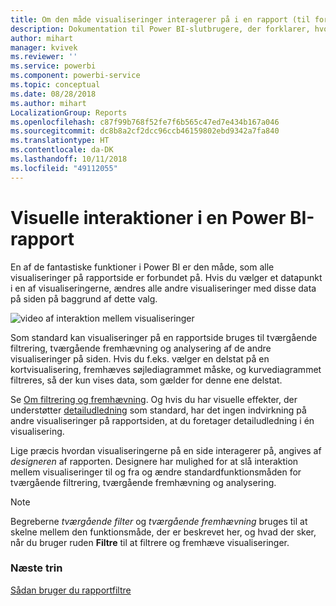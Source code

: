 ```yaml
---
title: Om den måde visualiseringer interagerer på i en rapport (til forbrugere af rapporter)
description: Dokumentation til Power BI-slutbrugere, der forklarer, hvordan visualiseringer interagerer på en rapportside.
author: mihart
manager: kvivek
ms.reviewer: ''
ms.service: powerbi
ms.component: powerbi-service
ms.topic: conceptual
ms.date: 08/28/2018
ms.author: mihart
LocalizationGroup: Reports
ms.openlocfilehash: c87f99b768f52fe7f6b565c47ed7e434b167a046
ms.sourcegitcommit: dc8b8a2cf2dcc96ccb46159802ebd9342a7fa840
ms.translationtype: HT
ms.contentlocale: da-DK
ms.lasthandoff: 10/11/2018
ms.locfileid: "49112055"
---
```

# <a name="visualization-interactions-in-a-power-bi-report"></a>Visuelle interaktioner i en Power BI-rapport
En af de fantastiske funktioner i Power BI er den måde, som alle visualiseringer på rapportside er forbundet på. Hvis du vælger et datapunkt i en af visualiseringerne, ændres alle andre visualiseringer med disse data på siden på baggrund af dette valg. 

![video af interaktion mellem visualiseringer](media/end-user-interactions/interactions.gif)

Som standard kan visualiseringer på en rapportside bruges til tværgående filtrering, tværgående fremhævning og analysering af de andre visualiseringer på siden. Hvis du f.eks. vælger en delstat på en kortvisualisering, fremhæves søjlediagrammet måske, og kurvediagrammet filtreres, så der kun vises data, som gælder for denne ene delstat.

Se [Om filtrering og fremhævning](../power-bi-reports-filters-and-highlighting.md). Og hvis du har visuelle effekter, der understøtter [detailudledning](../power-bi-visualization-drill-down.md) som standard, har det ingen indvirkning på andre visualiseringer på rapportsiden, at du foretager detailudledning i én visualisering. 

Lige præcis hvordan visualiseringerne på en side interagerer på, angives af *designeren* af rapporten. Designere har mulighed for at slå interaktion mellem visualiseringer til og fra og ændre standardfunktionsmåden for tværgående filtrering, tværgående fremhævning og analysering.
  
> [!NOTE]
> Begreberne *tværgående filter* og *tværgående fremhævning* bruges til at skelne mellem den funktionsmåde, der er beskrevet her, og hvad der sker, når du bruger ruden **Filtre** til at filtrere og fremhæve visualiseringer.  

### <a name="next-steps"></a>Næste trin
[Sådan bruger du rapportfiltre](../power-bi-how-to-report-filter.md)
